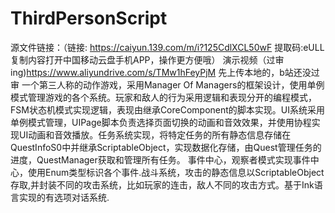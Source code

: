 # ThirdPersonScript
源文件链接：（链接: https://caiyun.139.com/m/i?125CdlXCL50wF  提取码:eULL  复制内容打开中国移动云盘手机APP，操作更方便哦）
演示视频（过审ing)https://www.aliyundrive.com/s/TMw1hFeyPjM 先上传本地的，b站还没过审
  一个第三人称的动作游戏，采用Manager Of Managers的框架设计，使用单例模式管理游戏的各个系统。玩家和敌人的行为采用逻辑和表现分开的编程模式，FSM状态机模式实现逻辑，表现由继承CoreComponent的脚本实现。UI系统采用单例模式管理，UIPage脚本负责选择页面切换的动画和音效效果，并使用协程实现UI动画和音效播放。任务系统实现，将特定任务的所有静态信息存储在QuestInfoS0中并继承ScriptableObject，实现数据化存储，由Quest管理任务的进度，QuestManager获取和管理所有任务。
事件中心，观察者模式实现事件中心，使用Enum类型标识各个事件.战斗系统，攻击的静态信息以ScriptableObject存取,并封装不同的攻击系统，比如玩家的连击，敌人不同的攻击方式。基于Ink语言实现的有选项对话系统.
